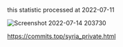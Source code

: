 this statistic processed at  2022-07-11

![Screenshot 2022-07-14 203730](https://user-images.githubusercontent.com/73998098/179047358-923fc494-6a8b-44d4-9042-a083e5b44f88.png)


https://commits.top/syria_private.html
